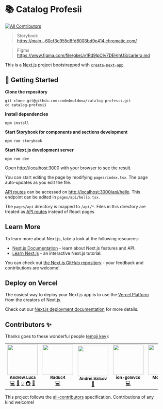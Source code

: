 # 📚 Catalog Profesii

<!-- ALL-CONTRIBUTORS-BADGE:START - Do not remove or modify this section -->
[![All Contributors](https://img.shields.io/badge/all_contributors-6-orange.svg?style=flat-square)](#contributors-)
<!-- ALL-CONTRIBUTORS-BADGE:END -->

> Storybook  
> https://main--60cf3c955d8fd8003bd9e414.chromatic.com/

> Figma  
> https://www.figma.com/file/gkeUv1Rd9IpOIv7DEHjhUS/cariera.md

This is a [Next.js](https://nextjs.org/) project bootstrapped with [`create-next-app`](https://github.com/vercel/next.js/tree/canary/packages/create-next-app).

## 🚀 Getting Started

**Clone the repository**

```
git clone git@github.com:code4moldova/catalog-profesii.git
cd catalog-profesii
```

**Install dependencies**

```
npm install
```

**Start Storybook for components and sections development**

```
npm run storybook
```

**Start Next.js development server**

```
npm run dev
```

Open [http://localhost:3000](http://localhost:3000) with your browser to see the result.

You can start editing the page by modifying `pages/index.tsx`. The page auto-updates as you edit the file.

[API routes](https://nextjs.org/docs/api-routes/introduction) can be accessed on [http://localhost:3000/api/hello](http://localhost:3000/api/hello). This endpoint can be edited in `pages/api/hello.tsx`.

The `pages/api` directory is mapped to `/api/*`. Files in this directory are treated as [API routes](https://nextjs.org/docs/api-routes/introduction) instead of React pages.

## Learn More

To learn more about Next.js, take a look at the following resources:

- [Next.js Documentation](https://nextjs.org/docs) - learn about Next.js features and API.
- [Learn Next.js](https://nextjs.org/learn) - an interactive Next.js tutorial.

You can check out [the Next.js GitHub repository](https://github.com/vercel/next.js/) - your feedback and contributions are welcome!

## Deploy on Vercel

The easiest way to deploy your Next.js app is to use the [Vercel Platform](https://vercel.com/new?utm_medium=default-template&filter=next.js&utm_source=create-next-app&utm_campaign=create-next-app-readme) from the creators of Next.js.

Check out our [Next.js deployment documentation](https://nextjs.org/docs/deployment) for more details.

## Contributors ✨

Thanks goes to these wonderful people ([emoji key](https://allcontributors.org/docs/en/emoji-key)):

<!-- ALL-CONTRIBUTORS-LIST:START - Do not remove or modify this section -->
<!-- prettier-ignore-start -->
<!-- markdownlint-disable -->
<table>
  <tr>
    <td align="center"><a href="https://iamandrewluca.com/"><img src="https://avatars.githubusercontent.com/u/1881266?v=4?s=100" width="100px;" alt=""/><br /><sub><b>Andrew Luca</b></sub></a><br /><a href="https://github.com/code4moldova/catalog-profesii/commits?author=iamandrewluca" title="Code">💻</a> <a href="https://github.com/code4moldova/catalog-profesii/commits?author=iamandrewluca" title="Documentation">📖</a> <a href="#example-iamandrewluca" title="Examples">💡</a> <a href="#infra-iamandrewluca" title="Infrastructure (Hosting, Build-Tools, etc)">🚇</a> <a href="#maintenance-iamandrewluca" title="Maintenance">🚧</a></td>
    <td align="center"><a href="https://github.com/Raduc4"><img src="https://avatars.githubusercontent.com/u/55291600?v=4?s=100" width="100px;" alt=""/><br /><sub><b>Raduc4</b></sub></a><br /><a href="https://github.com/code4moldova/catalog-profesii/commits?author=Raduc4" title="Code">💻</a></td>
    <td align="center"><a href="http://lunarboots.com"><img src="https://avatars.githubusercontent.com/u/72382254?v=4?s=100" width="100px;" alt=""/><br /><sub><b>Andrei Valcov</b></sub></a><br /><a href="#design-andreivalcov" title="Design">🎨</a></td>
    <td align="center"><a href="https://github.com/ion-golovco"><img src="https://avatars.githubusercontent.com/u/27897102?v=4?s=100" width="100px;" alt=""/><br /><sub><b>ion-golovco</b></sub></a><br /><a href="https://github.com/code4moldova/catalog-profesii/commits?author=ion-golovco" title="Code">💻</a></td>
    <td align="center"><a href="http://www.linkedin.com/in/ion-mosnoi"><img src="https://avatars.githubusercontent.com/u/10476109?v=4?s=100" width="100px;" alt=""/><br /><sub><b>Moșnoi Ion</b></sub></a><br /><a href="#infra-johnsmithm" title="Infrastructure (Hosting, Build-Tools, etc)">🚇</a></td>
    <td align="center"><a href="https://github.com/mihaelataranu7"><img src="https://avatars.githubusercontent.com/u/62308267?v=4?s=100" width="100px;" alt=""/><br /><sub><b>mihaela</b></sub></a><br /><a href="#business-mihaelataranu7" title="Business development">💼</a></td>
  </tr>
</table>

<!-- markdownlint-restore -->
<!-- prettier-ignore-end -->

<!-- ALL-CONTRIBUTORS-LIST:END -->

This project follows the [all-contributors](https://github.com/all-contributors/all-contributors) specification. Contributions of any kind welcome!
